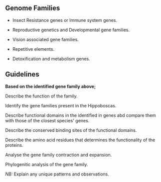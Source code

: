 ## Genome Families

* Insect Resistance genes or Immune system genes.

* Reproductive genetics and Developmental gene families. 

* Vision associated gene families.

* Repetitive elements.

* Detoxification and metabolism genes.

## Guidelines

**Based on the identified gene family above;** 

Describe the function of the family.

Identify the gene families present in the Hippoboscas.

Describe functional domains in the identified in genes abd compare them with those of the closest species' genes.

Describe the conserved binding sites of the functional domains.

Describe the amino acid residues that determines the functionality of the proteins.

Analyse the gene family contraction and expansion.

Phylogenitic analysis of the gene family.

_NB:_ Explain any unique patterns and observations.
